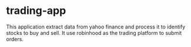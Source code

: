 # trading-app

This application extract data from yahoo finance and process it to identify stocks to buy and sell. It use robinhood as the trading platform to submit orders.